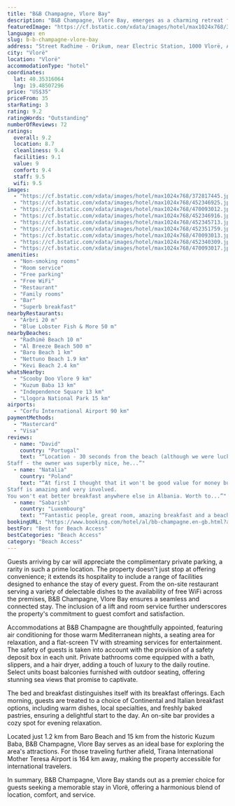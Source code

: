 ```yaml
---
title: "B&B Champagne, Vlore Bay"
description: "B&B Champagne, Vlore Bay, emerges as a charming retreat for travelers seeking the perfect blend of comfort and convenience in Vlorë."
featuredImage: "https://cf.bstatic.com/xdata/images/hotel/max1024x768/372817445.jpg?k=990ac631820489312ce262ff65800573596507d12c04f7b0d12d8a25f055885f&o=&hp=1"
language: en
slug: b-b-champagne-vlore-bay
address: "Street Radhime - Orikum, near Electric Station, 1000 Vlorë, Albania"
city: "Vlorë"
location: "Vlorë"
accommodationType: "hotel"
coordinates:
  lat: 40.35316064
  lng: 19.48507296
price: "US$35"
priceFrom: 35
starRating: 3
rating: 9.2
ratingWords: "Outstanding"
numberOfReviews: 72
ratings:
  overall: 9.2
  location: 8.7
  cleanliness: 9.4
  facilities: 9.1
  value: 9
  comfort: 9.4
  staff: 9.5
  wifi: 9.5
images:
  - "https://cf.bstatic.com/xdata/images/hotel/max1024x768/372817445.jpg?k=990ac631820489312ce262ff65800573596507d12c04f7b0d12d8a25f055885f&o=&hp=1"
  - "https://cf.bstatic.com/xdata/images/hotel/max1024x768/452346925.jpg?k=9fce749d2f06b04de297f0d8b7e4d83ebcc198df8b5ac77c0f51192ff2cac0f0&o=&hp=1"
  - "https://cf.bstatic.com/xdata/images/hotel/max1024x768/470093012.jpg?k=8ccec8432b162be6788ec125ef0a4aea966d7a05a46edb20a7c0c98e22782379&o=&hp=1"
  - "https://cf.bstatic.com/xdata/images/hotel/max1024x768/452346916.jpg?k=f8d1ce2208fc609b4611c1a376413255a9514d27d9b06dbb11602b4ef9e17bd8&o=&hp=1"
  - "https://cf.bstatic.com/xdata/images/hotel/max1024x768/452345713.jpg?k=02c2c1b360d5caca6fa6e0a41a62d5eacfb0447dca006daec6d720c174e63704&o=&hp=1"
  - "https://cf.bstatic.com/xdata/images/hotel/max1024x768/452351759.jpg?k=60e079d79a1d5a8d51e9e3668ad9f62f30dd79733b634377864f91492b133eef&o=&hp=1"
  - "https://cf.bstatic.com/xdata/images/hotel/max1024x768/470093013.jpg?k=4ab8b5092335fa50bae670c37ac0ddcd44cd851207e2e664f13f0a539c564ddf&o=&hp=1"
  - "https://cf.bstatic.com/xdata/images/hotel/max1024x768/452340309.jpg?k=a503e0179ab4307b9e15612e494c07b43eeb36a3c487d620927517946c328976&o=&hp=1"
  - "https://cf.bstatic.com/xdata/images/hotel/max1024x768/470093017.jpg?k=d304bfb9403de2621900caa8dad41e9008a58e969640a9ed3391bb6394099b85&o=&hp=1"
amenities:
  - "Non-smoking rooms"
  - "Room service"
  - "Free parking"
  - "Free WiFi"
  - "Restaurant"
  - "Family rooms"
  - "Bar"
  - "Superb breakfast"
nearbyRestaurants:
  - "Arbri 20 m"
  - "Blue Lobster Fish & More 50 m"
nearbyBeaches:
  - "Radhimë Beach 10 m"
  - "Al Breeze Beach 500 m"
  - "Baro Beach 1 km"
  - "Nettuno Beach 1.9 km"
  - "Kevi Beach 2.4 km"
whatsNearby:
  - "Scooby Doo Vlore 9 km"
  - "Kuzum Baba 13 km"
  - "Independence Square 13 km"
  - "Llogora National Park 15 km"
airports:
  - "Corfu International Airport 90 km"
paymentMethods:
  - "Mastercard"
  - "Visa"
reviews:
  - name: "David"
    country: "Portugal"
    text: "“Location - 30 seconds from the beach (although we were lucky, because we got there at the end of the day and could use the sunbeds without anyone asking us for money cause the beach bar had already closed)
Staff - the owner was superbly nice, he...”"
  - name: "Natalia"
    country: "Poland"
    text: "“At first I thought that it won't be good value for money but I was wrong. Everything is high quality except coffee - it's a capsule coffee
Staff is amazing and very involved.
You won't eat better breakfast anywhere else in Albania. Worth to...”"
  - name: "Sabarish"
    country: "Luxembourg"
    text: "“Fantastic people, great room, amazing breakfast and a beach right outside!”"
bookingURL: "https://www.booking.com/hotel/al/bb-champagne.en-gb.html?aid=8035640"
bestFor: "Best for Beach Access"
bestCategories: "Beach Access"
category: "Beach Access"
---
```


Guests arriving by car will appreciate the complimentary private parking, a rarity in such a prime location. The property doesn't just stop at offering convenience; it extends its hospitality to include a range of facilities designed to enhance the stay of every guest. From the on-site restaurant serving a variety of delectable dishes to the availability of free WiFi across the premises, B&B Champagne, Vlore Bay ensures a seamless and connected stay. The inclusion of a lift and room service further underscores the property's commitment to guest comfort and satisfaction.

Accommodations at B&B Champagne are thoughtfully appointed, featuring air conditioning for those warm Mediterranean nights, a seating area for relaxation, and a flat-screen TV with streaming services for entertainment. The safety of guests is taken into account with the provision of a safety deposit box in each unit. Private bathrooms come equipped with a bath, slippers, and a hair dryer, adding a touch of luxury to the daily routine. Select units boast balconies furnished with outdoor seating, offering stunning sea views that promise to captivate.

The bed and breakfast distinguishes itself with its breakfast offerings. Each morning, guests are treated to a choice of Continental and Italian breakfast options, including warm dishes, local specialties, and freshly baked pastries, ensuring a delightful start to the day. An on-site bar provides a cozy spot for evening relaxation.

Located just 1.2 km from Baro Beach and 15 km from the historic Kuzum Baba, B&B Champagne, Vlore Bay serves as an ideal base for exploring the area's attractions. For those traveling further afield, Tirana International Mother Teresa Airport is 164 km away, making the property accessible for international travelers.

In summary, B&B Champagne, Vlore Bay stands out as a premier choice for guests seeking a memorable stay in Vlorë, offering a harmonious blend of location, comfort, and service.